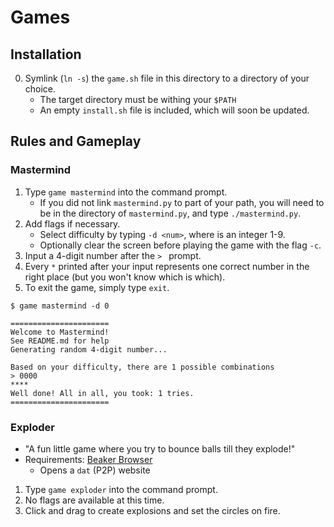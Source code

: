 # Games

## Installation

0. Symlink (`ln -s`) the `game.sh` file in this directory to a directory of your choice.
    - The target directory must be withing your `$PATH`
    - An empty `install.sh` file is included, which will soon be updated.

## Rules and Gameplay

### Mastermind
1. Type `game mastermind` into the command prompt.
    - If you did not link `mastermind.py` to part of your path, you will need to be in the
      directory of `mastermind.py`, and type `./mastermind.py`.
2. Add flags if necessary.
    - Select difficulty by typing `-d <num>`, where <num> is an integer 1-9.
    - Optionally clear the screen before playing the game with the flag `-c`.
3. Input a 4-digit number after the `> ` prompt.
4. Every `*` printed after your input represents one correct number in the right place (but
   you won't know which is which).
5. To exit the game, simply type `exit`.

```shell
$ game mastermind -d 0

======================
Welcome to Mastermind!
See README.md for help
Generating random 4-digit number...

Based on your difficulty, there are 1 possible combinations
> 0000
****
Well done! All in all, you took: 1 tries.
======================
```

### Exploder
- "A fun little game where you try to bounce balls till they explode!"
- Requirements: [Beaker Browser](https://beakerbrowser.com/)
    - Opens a `dat` (P2P) website

1. Type `game exploder` into the command prompt.
2. No flags are available at this time.
3. Click and drag to create explosions and set the circles on fire.
